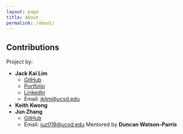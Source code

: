 ```yaml
---
layout: page
title: About
permalink: /about/
---
```


## Contributions
Project by:

- **Jack Kai Lim**
    - [GitHub](https://github.com/jackljk)
    - [Portfolio](https://jackljk.github.io/)
    - [LinkedIn](https://www.linkedin.com/in/jklim3/)
    - Email: jklim@ucsd.edu
- **Keith Kwong**
- **Jun Zhang**
    - [GitHub](https://github.com/junzhh)
    - Email: juz018@ucsd.edu
Mentored by **Duncan Watson-Parris**

